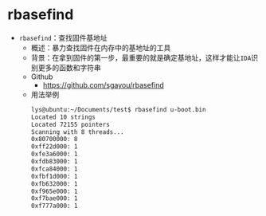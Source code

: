 # rbasefind

* `rbasefind`：查找固件基地址
  * 概述：暴力查找固件在内存中的基地址的工具
  * 背景：在拿到固件的第一步，最重要的就是确定基地址，这样才能让`IDA`识别更多的函数和字符串
  * Github
    * https://github.com/sgayou/rbasefind
  * 用法举例
    ```bash
    lys@ubuntu:~/Documents/test$ rbasefind u-boot.bin
    Located 10 strings
    Located 72155 pointers
    Scanning with 8 threads...
    0x80700000: 8
    0xff22d000: 1
    0xfe3a6000: 1
    0xfdb83000: 1
    0xfca84000: 1
    0xfbf1d000: 1
    0xfb632000: 1
    0xf965e000: 1
    0xf7bae000: 1
    0xf777a000: 1
    ```

